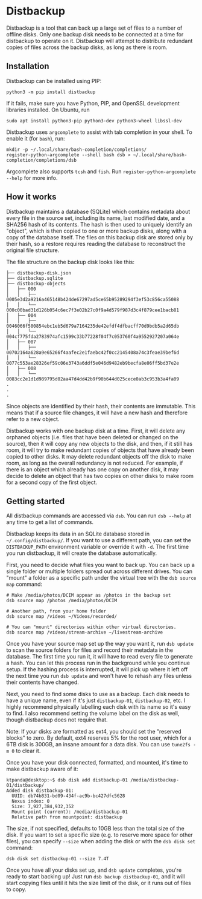 Distbackup
==========

Distbackup is a tool that can back up a large set of files to a number of offline
disks. Only one backup disk needs to be connected at a time for distbackup to operate on
it. Distbackup will attempt to distribute redundant copies of files across the backup
disks, as long as there is room.

Installation
------------

Distbackup can be installed using PIP:

```
python3 -m pip install distbackup
```

If it fails, make sure you have Python, PIP, and OpenSSL development libraries
installed. On Ubuntu, run

```
sudo apt install python3-pip python3-dev python3-wheel libssl-dev
```

Distbackup uses `argcomplete` to assist with tab completion in your shell. To enable it
(for `bash`), run:

```
mkdir -p ~/.local/share/bash-completion/completions/
register-python-argcomplete --shell bash dsb > ~/.local/share/bash-completion/completions/dsb
```

Argcomplete also supports `tcsh` and `fish`. Run `register-python-argcomplete --help` for
more info.

How it works
------------

Distbackup maintains a database (SQLite) which contains metadata about every file in the
source set, including its name, last modified date, and a SHA256 hash of its
contents. The hash is then used to uniquely identify an "object", which is then copied to
one or more backup disks, along with a copy of the database itself.  The files on this
backup disk are stored only by their hash, so a restore requires reading the database to
reconstruct the original file structure.

The file structure on the backup disk looks like this:

```
├── distbackup-disk.json
├── distbackup.sqlite
├── distbackup-objects
│   ├── 000
│   │   ├── 0005e3d2a9216a465148b424de67297ad5ce65b95289294f3ef53c856ca55088
│   │   └── 000c00bad31d126b054c6ec7f3e02b27c0f9a4d579f987d3c4f879cee1bacb81
│   ├── 004
│   │   ├── 0046066f500854ebc1eb5d679a7164235de42efdf4dfbacff70d9bdb5a2d65db
│   │   └── 004cf775fda2783974afc1599c33b77228f04f7c053760f4a9552927207a064e
│   ├── 007
│   │   ├── 00702164a628a9e65266f4aafec2e1faebc42f0cc2145408a74c3feae39bef6d
│   │   └── 0077c553ae28326ef59c06e3743a6ddf5e046d9482eb9becfa8e06ff5bd37e2e
│   ├── 008
│   │   └── 0083cc2e1d1d989795d02aa47d4dd42b9f90b644d025cece0ab3c953b3a4fa09
.
.
.
```

Since objects are identified by their hash, their contents are immutable. This means that
if a source file changes, it will have a new hash and therefore refer to a new object.

Distbackup works with one backup disk at a time. First, it will delete any orphaned
objects (i.e. files that have been deleted or changed on the source), then it will copy
any new objects to the disk, and then, if it still has room, it will try to make redundant
copies of objects that have already been copied to other disks. It may delete redundant
objects off the disk to make room, as long as the overall redundancy is not reduced. For
example, if there is an object which already has one copy on another disk, it may decide
to delete an object that has two copies on other disks to make room for a second copy of
the first object.

Getting started
---------------

All distbackup commands are accessed via `dsb`. You can run `dsb --help` at any time to
get a list of commands.

Distbackup keeps its data in an SQLite database stored in `~/.config/distbackup/`. If you
want to use a different path, you can set the `DISTBACKUP_PATH` environment variable or
override it with `-d`. The first time you run distbackup, it will create the database
automatically.

First, you need to decide what files you want to back up. You can back up a single folder
or multiple folders spread out across different drives. You can "mount" a folder as a
specific path under the virtual tree with the `dsb source map` command:

```
# Make /media/photos/DCIM appear as /photos in the backup set
dsb source map /photos /media/photos/DCIM

# Another path, from your home folder
dsb source map /videos ~/Videos/recorded/

# You can "mount" directories within other virtual directories.
dsb source map /videos/stream-archive ~/livestream-archive
```

Once you have your source map set up the way you want it, run `dsb update` to scan the
source folders for files and record their metadata in the database. The first time you run
it, it will have to read every file to generate a hash. You can let this process run in
the background while you continue setup. If the hashing process is interrupted, it will
pick up where it left off the next time you run `dsb update` and won't have to rehash any
files unless their contents have changed.

Next, you need to find some disks to use as a backup. Each disk needs to have a unique
name, even if it's just `distbackup-01`, `distbackup-02`, etc.  I highly recommend
physically labelling each disk with its name so it's easy to find. I also recommend
setting the volume label on the disk as well, though distbackup does not require that.

Note: If your disks are formatted as ext4, you should set the "reserved blocks" to
zero. By default, ext4 reserves 5% for the root user, which for a 6TB disk is 300GB, an
insane amount for a data disk. You can use `tune2fs -m 0` to clear it.

Once you have your disk connected, formatted, and mounted, it's time to make distbackup
aware of it:

```
ktpanda@desktop:~$ dsb disk add distbackup-01 /media/distbackup-01/distbackup/
Added disk distbackup-01:
  UUID: db74b831-bd09-434f-ac9b-bc427dfc5628
  Nexus index: 0
  Size: 7,927,384,932,352
  Mount point (current): /media/distbackup-01
  Relative path from mountpoint: distbackup
```

The size, if not specified, defaults to 10GB less than the total size of the disk. If you
want to set a specific size (e.g. to reserve more space for other files), you can specify
`--size` when adding the disk or with the `dsb disk set` command:

```
dsb disk set distbackup-01 --size 7.4T
```

Once you have all your disks set up, and `dsb update` completes, you're ready to start
backing up! Just run `dsb backup distbackup-01`, and it will start copying files until it
hits the size limit of the disk, or it runs out of files to copy.
